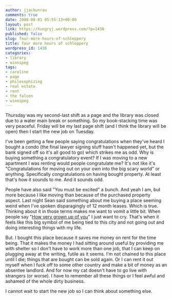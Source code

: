 ```yaml
---
author: jjackunrau
comments: true
date: 2008-08-01 05:55:13+00:00
layout: post
link: https://hungryj.wordpress.com/?p=1438
published: false
slug: four-more-hours-of-schleppery
title: four more hours of schleppery
wordpress_id: 1438
categories:
- library
- winnipeg
tags:
- caroline
- page
- philosophizing
- real estate
- rent
- the falcon
- winnipeg
---
```


Thursday was my second-last shift as a page and the library was closed due to a water main break or something. So my book-stacking time was very peaceful. Friday will be my last page shift (and I think the library will be open) then I start the new job on Tuesday.

I've been getting a few people saying congratulations when they've heard I bought a condo (the final lawyer signing stuff hasn't happened yet, but the bank signed off so it's all good to go) which strikes me as odd. Why is buying something a congratulatory event? If I was moving to a new apartment I was renting would people congratulate me? It's not like it's "Congratulations for moving out on your own into the big scary world" or anything. Specifically congratulations on having bought property. At least that's how it sounds to me. And it sounds odd.

People have also said "You must be excited" a bunch. And yeah I am, but more because I like moving than because of the purchased property aspect. Last night Sean said something about me buying a place seeming weird when I've spoken disparagingly of 12 month leases. Which is true. Thinking about it in those terms makes me want to vomit a little bit. When people say "[How very grown up of you](http://thedubiousmonk.net/2008/07/25/on-changes/#comment-1232)" I just want to cry. That's when it feels like this big symbol of me being tied to this city and not going out and doing interesting things with my life.

But. I bought this place because it saves me money on rent for the time being. That it makes the money I had sitting around useful by providing me with shelter so I don't have to work more than one job, that I can keep on plugging away at the writing, futile as it seems. I'm not chained to this place until I die; things that are bought can be sold again. Or I can rent it out myself when I fuck off to some other country and make a bit of money as an absentee landlord. And for now my cat doesn't have to go live with strangers (or worse).  I have to remember all these things or I feel awful and ashamed of the whole dirty business.

I cannot wait to start the new job so I can think about something else.
